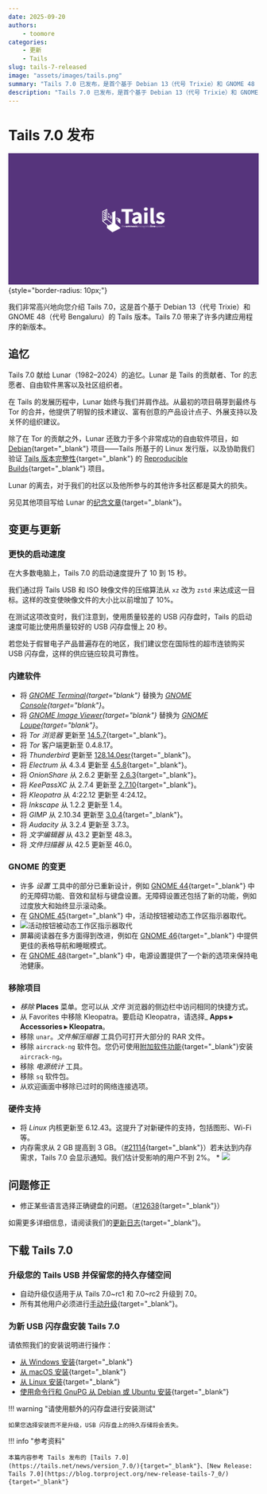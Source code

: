 ```yaml
---
date: 2025-09-20
authors:
    - toomore
categories:
    - 更新
    - Tails
slug: tails-7-released
image: "assets/images/tails.png"
summary: "Tails 7.0 已发布，是首个基于 Debian 13（代号 Trixie）和 GNOME 48（代号 Bengaluru）的版本"
description: "Tails 7.0 已发布，是首个基于 Debian 13（代号 Trixie）和 GNOME 48（代号 Bengaluru）的版本"
---
```


# Tails 7.0 发布

![Tails](./assets/images/tails.png){style="border-radius: 10px;"}

我们非常高兴地向您介绍 Tails 7.0，这是首个基于 Debian 13（代号 Trixie）和 GNOME 48（代号 Bengaluru）的 Tails 版本。Tails 7.0 带来了许多内建应用程序的新版本。

## 追忆

Tails 7.0 献给 Lunar（1982–2024）的追忆。Lunar 是 Tails 的贡献者、Tor 的志愿者、自由软件黑客以及社区组织者。

在 Tails 的发展历程中，Lunar 始终与我们并肩作战。从最初的项目萌芽到最终与 Tor 的合并，他提供了明智的技术建议、富有创意的产品设计点子、外展支持以及关怀的组织建议。

除了在 Tor 的贡献之外，Lunar 还致力于多个非常成功的自由软件项目，如 [Debian](https://www.debian.org/){target="_blank"} 项目——Tails 所基于的 Linux 发行版，以及协助我们验证 [Tails 版本完整性](https://tails.net/contribute/build/reproducible/){target="_blank"} 的 [Reproducible Builds](https://reproducible-builds.org/){target="_blank"} 项目。

Lunar 的离去，对于我们的社区以及他所参与的其他许多社区都是莫大的损失。

另见其他项目写给 Lunar 的[纪念文章](https://lunar.anargeek.net/liens/#autres-sites){target="_blank"}。

<!-- more -->

## 变更与更新

### 更快的启动速度

在大多数电脑上，Tails 7.0 的启动速度提升了 10 到 15 秒。

我们通过将 Tails USB 和 ISO 映像文件的压缩算法从 `xz` 改为 `zstd` 来达成这一目标。这样的改变使映像文件的大小比以前增加了 10%。

在测试这项改变时，我们注意到，使用质量较差的 USB 闪存盘时，Tails 的启动速度可能比使用质量较好的 USB 闪存盘慢上 20 秒。

若您处于假冒电子产品普遍存在的地区，我们建议您在国际性的超市连锁购买 USB 闪存盘，这样的供应链应较具可靠性。

### 内建软件

* 将 _[GNOME Terminal](https://gitlab.gnome.org/GNOME/gnome-terminal){target="blank"}_ 替换为 _[GNOME Console](https://apps.gnome.org/Console/){target="blank"}_。
* 将 _[GNOME Image Viewer](https://wiki.gnome.org/Apps/EyeOfGnome){target="blank"}_ 替换为 _[GNOME Loupe](https://apps.gnome.org/Loupe/){target="blank"}_。
* 将 _Tor 浏览器_ 更新至 [14.5.7](https://blog.torproject.org/new-release-tor-browser-1457){target="_blank"}。
* 将 _Tor_ 客户端更新至 0.4.8.17。
* 将 _Thunderbird_ 更新至 [128.14.0esr](https://www.thunderbird.net/en-US/thunderbird/128.14.0esr/releasenotes/){target="_blank"}。
* 将 _Electrum_ 从 4.3.4 更新至 [4.5.8](https://github.com/spesmilo/electrum/blob/master/RELEASE-NOTES){target="_blank"}。
* 将 _OnionShare_ 从 2.6.2 更新至 [2.6.3](https://github.com/onionshare/onionshare/blob/main/CHANGELOG.md){target="_blank"}。
* 将 _KeePassXC_ 从 2.7.4 更新至 [2.7.10](https://github.com/keepassxreboot/keepassxc/blob/develop/CHANGELOG.md){target="_blank"}。
* 将 _Kleopatra_ 从 4:22.12 更新至 4:24.12。
* 将 _Inkscape_ 从 1.2.2 更新至 1.4。
* 将 _GIMP_ 从 2.10.34 更新至 [3.0.4](https://www.gimp.org/release-notes/gimp-3.0.html){target="_blank"}。
* 将 _Audacity_ 从 3.2.4 更新至 3.7.3。
* 将 _文字编辑器_ 从 43.2 更新至 48.3。
* 将 _文件扫描器_ 从 42.5 更新至 46.0。

### GNOME 的变更

* 许多 _设置_ 工具中的部分已重新设计，例如 [GNOME 44](https://release.gnome.org/44/){target="_blank"} 中的无障碍功能、音效和鼠标与键盘设置。无障碍设置还包括了新的功能，例如过度放大和始终显示滚动条。
* 在 [GNOME 45](https://release.gnome.org/45/){target="_blank"} 中，活动按钮被动态工作区指示器取代。
* ![活动按钮被动态工作区指示器取代](https://tails.net/doc/first_steps/desktop/upper-left.png)
* 屏幕阅读器在多方面得到改进，例如在 [GNOME 46](https://release.gnome.org/46/){target="_blank"} 中提供更佳的表格导航和睡眠模式。
* 在 [GNOME 48](https://release.gnome.org/48/){target="_blank"} 中，电源设置提供了一个新的选项来保持电池健康。

### 移除项目

* _移除_ **Places** 菜单。您可以从 _文件_ 浏览器的侧边栏中访问相同的快捷方式。
* 从 Favorites 中移除 Kleopatra。要启动 Kleopatra，请选择_ **Apps ▸ Accessories ▸ Kleopatra**。
* 移除 `unar`。_文件解压缩器_ 工具仍可打开大部分的 RAR 文件。
* 移除 `aircrack-ng` 软件包。您仍可使用[附加软件功能](https://tails.net/doc/persistent_storage/additional_software/index.en.html){target="_blank"}安装 `aircrack-ng`。
* 移除 _电源统计_ 工具。
* 移除 `sq` 软件包。
* 从欢迎画面中移除已过时的网络连接选项。

### 硬件支持

* 将 _Linux_ 内核更新至 6.12.43。这提升了对新硬件的支持，包括图形、Wi-Fi 等。
* 内存需求从 2 GB 提高到 3 GB。（[#21114](https://gitlab.tails.boum.org/tails/tails/-/issues/21114){target="_blank"}）若未达到内存需求，Tails 7.0 会显示通知。我们估计受影响的用户不到 2%。
      * ![](https://tails.net/news/test_7.0-rc2/ram.png)

## 问题修正

* 修正某些语言选择正确键盘的问题。（[#12638](https://gitlab.tails.boum.org/tails/tails/-/issues/12638){target="_blank"}）

如需更多详细信息，请阅读我们的[更新日志](https://gitlab.tails.boum.org/tails/tails/-/blob/master/debian/changelog){target="_blank"}。

## 下载 Tails 7.0

### 升级您的 Tails USB 并保留您的持久存储空间

* 自动升级仅适用于从 Tails 7.0~rc1 和 7.0~rc2 升级到 7.0。
* 所有其他用户必须进行[手动升级](https://tails.net/doc/upgrade/index.en.html#manual){target="_blank"}。

### 为新 USB 闪存盘安装 Tails 7.0

请依照我们的安装说明进行操作：

* [从 Windows 安装](https://tails.net/install/windows/index.en.html){target="_blank"}
* [从 macOS 安装](https://tails.net/install/mac/index.en.html){target="_blank"}
* [从 Linux 安装](https://tails.net/install/linux/index.en.html){target="_blank"}
* [使用命令行和 GnuPG 从 Debian 或 Ubuntu 安装](https://tails.net/install/expert/index.en.html){target="_blank"}

!!! warning "请使用额外的闪存盘进行安装测试"

    如果您选择安装而不是升级，USB 闪存盘上的持久存储将会丢失。

!!! info "参考资料"

    本篇内容参考 Tails 发布的 [Tails 7.0](https://tails.net/news/version_7.0/){target="_blank"}、[New Release: Tails 7.0](https://blog.torproject.org/new-release-tails-7_0/){target="_blank"}
